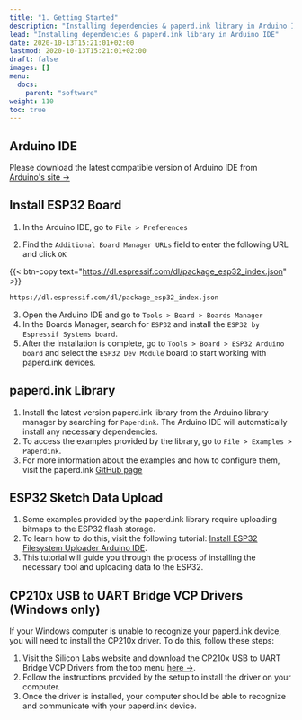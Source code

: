 ```yaml
---
title: "1. Getting Started"
description: "Installing dependencies & paperd.ink library in Arduino IDE"
lead: "Installing dependencies & paperd.ink library in Arduino IDE"
date: 2020-10-13T15:21:01+02:00
lastmod: 2020-10-13T15:21:01+02:00
draft: false
images: []
menu:
  docs:
    parent: "software"
weight: 110
toc: true
---
```


## Arduino IDE

Please download the latest compatible version of Arduino IDE from [Arduino's site →](https://www.arduino.cc/en/software)

## Install ESP32 Board
1. In the Arduino IDE, go to `File > Preferences`

2. Find the `Additional Board Manager URLs` field to enter the following URL and click `OK`

{{< btn-copy text="https://dl.espressif.com/dl/package_esp32_index.json" >}}
```bash
https://dl.espressif.com/dl/package_esp32_index.json
```
3. Open the Arduino IDE and go to `Tools > Board > Boards Manager` 
4. In the Boards Manager, search for `ESP32` and install the `ESP32 by Espressif Systems board`.
5. After the installation is complete, go to `Tools > Board > ESP32 Arduino board` and select the `ESP32 Dev Module` board to start working with paperd.ink devices.




## paperd.ink Library
1. Install the latest version paperd.ink library from the Arduino library manager by searching for `Paperdink`. The Arduino IDE will automatically install any necessary dependencies.
2. To access the examples provided by the library, go to `File > Examples > Paperdink`.
3. For more information about the examples and how to configure them, visit the paperd.ink [GitHub page](https://github.com/paperdink/PaperdInk-Library/tree/main/examples)


## ESP32 Sketch Data Upload
1. Some examples provided by the paperd.ink library require uploading bitmaps to the ESP32 flash storage.
2. To learn how to do this, visit the following tutorial: [Install ESP32 Filesystem Uploader Arduino IDE](https://randomnerdtutorials.com/install-esp32-filesystem-uploader-arduino-ide/). 
3. This tutorial will guide you through the process of installing the necessary tool and uploading data to the ESP32.


## CP210x USB to UART Bridge VCP Drivers (Windows only)

If your Windows computer is unable to recognize your paperd.ink device, you will need to install the CP210x driver. To do this, follow these steps:

1. Visit the Silicon Labs website and download the CP210x USB to UART Bridge VCP Drivers from the top menu [here →](https://www.silabs.com/developers/usb-to-uart-bridge-vcp-drivers).
2. Follow the instructions provided by the setup to install the driver on your computer.
3. Once the driver is installed, your computer should be able to recognize and communicate with your paperd.ink device.

